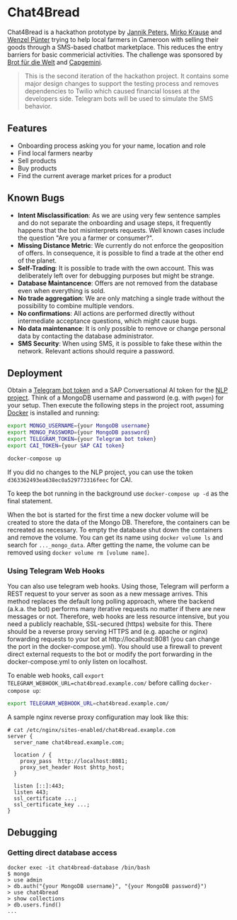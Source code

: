 # Chat4Bread

Chat4Bread is a hackathon prototype by [Jannik Peters](https://github.com/jannikpeters),
[Mirko Krause](https://github.com/Miroka96) and [Wenzel Pünter](https://github.com/scento) trying
to help local farmers in Cameroon with selling their goods through a SMS-based chatbot marketplace.
This reduces the entry barriers for basic commericial activities. The challenge was sponsored by
[Brot für die Welt](https://www.brot-fuer-die-welt.de/) and [Capgemini](https://www.capgemini.com).

> This is the second iteration of the hackathon project. It contains some major design changes to
> support the testing process and removes dependencies to Twilio which caused financial losses
> at the developers side. Telegram bots will be used to simulate the SMS behavior.

## Features

- Onboarding process asking you for your name, location and role
- Find local farmers nearby
- Sell products
- Buy products
- Find the current average market prices for a product

## Known Bugs

- **Intent Misclassification**: As we are using very few sentence samples and do not separate the onboarding and usage steps, it frequently happens that the bot misinterprets requests. Well known cases include the question "Are you a farmer or consumer?".
- **Missing Distance Metric**: We currently do not enforce the geoposition of offers. In consequence, it is possible to find a trade at the other end of the planet.
- **Self-Trading**: It is possible to trade with the own account. This was deliberately left over for debugging purposes but might be strange.
- **Database Maintancence**: Offers are not removed from the database even when everything is sold.
- **No trade aggregation**: We are only matching a single trade without the possibility to combine multiple vendors.
- **No confirmations**: All actions are performed directly without intermediate acceptance questions, which might cause bugs.
- **No data maintenance**: It is only possible to remove or change personal data by contacting the database administrator.
- **SMS Security**: When using SMS, it is possible to fake these within the network. Relevant actions should require a password.

## Deployment

Obtain a [Telegram bot token](https://www.siteguarding.com/en/how-to-get-telegram-bot-api-token)
and a SAP Conversational AI token for the [NLP project](https://cai.tools.sap/scento/chat4bread).
Think of a MongoDB username and password (e.g. with `pwgen`) for your setup. Then execute the
following steps in the project root, assuming [Docker](https://www.docker.com/) is installed and
running:

```bash
export MONGO_USERNAME={your MongoDB username}
export MONGO_PASSWORD={your MongoDB password}
export TELEGRAM_TOKEN={your Telegram bot token}
export CAI_TOKEN={your SAP CAI token}

docker-compose up
```

If you did no changes to the NLP project, you can use the token `d363362493ea638ec0a529773316feec`
for CAI.

To keep the bot running in the background use `docker-compose up -d` as the final statement.

When the bot is started for the first time a new docker volume will be created to store the data of the Mongo DB. Therefore, the containers can be recreated as necessary. To empty the database shut down the containers and remove the volume. You can get its name using `docker volume ls` and search for `..._mongo_data`. After getting the name, the volume can be removed using `docker volume rm [volume name]`.

### Using Telegram Web Hooks
You can also use telegram web hooks. Using those, Telegram will perform a REST request to your server as soon as a new message arrives. This method replaces the default long polling approach, where the backend (a.k.a. the bot) performs many iterative requests no matter if there are new messages or not. Therefore, web hooks are less resource intensive, but you need a publicly reachable, SSL-secured (https) website for this. There should be a reverse proxy serving HTTPS and (e.g. apache or nginx) forwarding requests to your bot at http://localhost:8081 (you can change the port in the docker-compose.yml). You should use a firewall to prevent direct external requests to the bot or modify the port forwarding in the docker-compose.yml to only listen on localhost.

To enable web hooks, call `export TELEGRAM_WEBHOOK_URL=chat4bread.example.com/` before calling `docker-compose up`:

```bash
export TELEGRAM_WEBHOOK_URL=chat4bread.example.com/
```

A sample nginx reverse proxy configuration may look like this:

```
# cat /etc/nginx/sites-enabled/chat4bread.example.com
server {
  server_name chat4bread.example.com;

  location / {
    proxy_pass	http://localhost:8081;
    proxy_set_header Host $http_host;
  }

  listen [::]:443;
  listen 443;
  ssl_certificate ...;
  ssl_certificate_key ...;
}

```

## Debugging
### Getting direct database access
```
docker exec -it chat4bread-database /bin/bash
$ mongo
> use admin
> db.auth("{your MongoDB username}", "{your MongoDB password}")
> use chat4bread
> show collections
> db.users.find()
...
```
